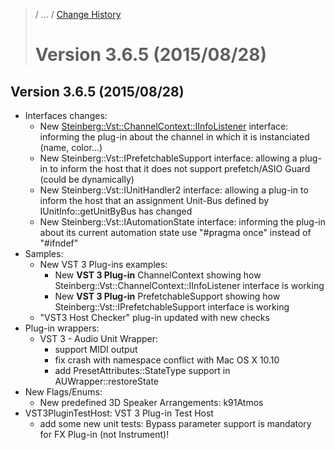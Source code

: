 >/ ... / [Change History](../Index.md)
>
># Version 3.6.5 (2015/08/28)

## Version 3.6.5 (2015/08/28)

- Interfaces changes:
    - New [Steinberg::Vst::ChannelContext::IInfoListener](../Change+History/3.6.5/IInfoListener.md) interface: informing the plug-in about the channel in which it is instanciated (name, color...)
    - New Steinberg::Vst::IPrefetchableSupport interface: allowing a plug-in to inform the host that it does not support prefetch/ASIO Guard (could be dynamically)
    - New Steinberg::Vst::IUnitHandler2 interface: allowing a plug-in to inform the host that an assignment Unit-Bus defined by IUnitInfo::getUnitByBus has changed
    - New Steinberg::Vst::IAutomationState interface: informing the plug-in about its current automation state
use "#pragma once" instead of "#ifndef"
- Samples:
    - New VST 3 Plug-ins examples:
        - New **VST 3 Plug-in** ChannelContext showing how Steinberg::Vst::ChannelContext::IInfoListener interface is working
        - New **VST 3 Plug-in** PrefetchableSupport showing how Steinberg::Vst::IPrefetchableSupport interface is working
    - "VST3 Host Checker" plug-in updated with new checks
- Plug-in wrappers:
    - VST 3 - Audio Unit Wrapper:
        - support MIDI output
        - fix crash with namespace conflict with Mac OS X 10.10
        - add PresetAttributes::StateType support in AUWrapper::restoreState
- New Flags/Enums:
    - New predefined 3D Speaker Arrangements: k91Atmos
- VST3PluginTestHost: VST 3 Plug-in Test Host
    - add some new unit tests: Bypass parameter support is mandatory for FX Plug-in (not Instrument)!